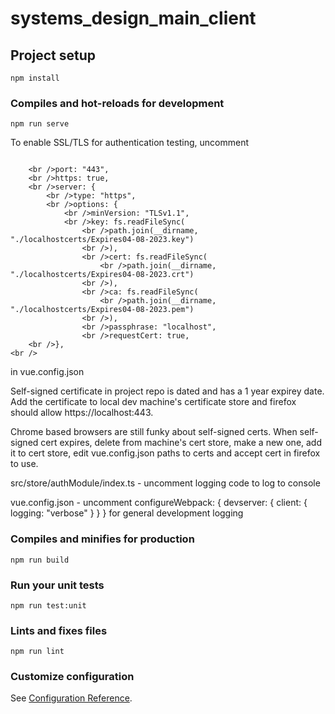 # systems_design_main_client

## Project setup
```
npm install
```

### Compiles and hot-reloads for development
```
npm run serve

```

<p>To enable SSL/TLS for authentication testing, uncomment</p>

```

    <br />port: "443",
    <br />https: true,
    <br />server: {
        <br />type: "https",
        <br />options: {
            <br />minVersion: "TLSv1.1",
            <br />key: fs.readFileSync(
                <br />path.join(__dirname, "./localhostcerts/Expires04-08-2023.key")
                <br />),
                <br />cert: fs.readFileSync(
                    <br />path.join(__dirname, "./localhostcerts/Expires04-08-2023.crt")
                <br />),
                <br />ca: fs.readFileSync(
                    <br />path.join(__dirname, "./localhostcerts/Expires04-08-2023.pem")
                <br />),
                <br />passphrase: "localhost",
                <br />requestCert: true,
    <br />},
<br />

```

<p>in vue.config.json</p>

<p>Self-signed certificate in project repo is dated and has a 1 year expirey date. Add the certificate to local dev machine's certificate store and firefox should allow https://localhost:443.</p>

<p>Chrome based browsers are still funky about self-signed certs. When self-signed cert expires, delete from machine's cert store, make a new one, add it to cert store, edit vue.config.json paths to certs and accept cert in firefox to use.</p>

<p>src/store/authModule/index.ts - uncomment logging code to log to console</p>

<p>vue.config.json - uncomment configureWebpack: { devserver: { client: { logging: "verbose" } } } for general development logging</p>



### Compiles and minifies for production
```
npm run build
```

### Run your unit tests
```
npm run test:unit
```

### Lints and fixes files
```
npm run lint
```

### Customize configuration
See [Configuration Reference](https://cli.vuejs.org/config/).
